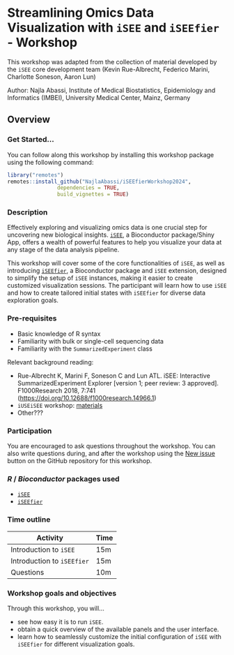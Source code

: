 # Streamlining Omics Data Visualization with `iSEE` and `iSEEfier` - Workshop

This workshop was adapted from the collection of material developed by the `iSEE` core development team (Kevin Rue-Albrecht, Federico Marini, Charlotte Soneson, Aaron Lun)

Author: Najla Abassi, Institute of Medical Biostatistics, Epidemiology and Informatics (IMBEI), University Medical Center, Mainz, Germany

## Overview

### Get Started...

You can follow along this workshop by installing this workshop package using the following command:

``` r 
library("remotes")
remotes::install_github("NajlaAbassi/iSEEfierWorkshop2024",
                dependencies = TRUE,
                build_vignettes = TRUE)
```

### Description

Effectively exploring and visualizing omics data is one crucial step for uncovering new biological insights. [`iSEE`](https://www.bioconductor.org/packages/iSEE), a Bioconductor package/Shiny App, offers a wealth of powerful features to help you visualize your data at any stage of the data analysis pipeline.

This workshop will cover some of the core functionalities of `iSEE`, as well as introducing [`iSEEfier`](https://www.bioconductor.org/packages/iSEEfier), a Bioconductor package and `iSEE` extension, designed to simplify the setup of `iSEE` instances, making it easier to create customized visualization sessions. The participant will learn how to use `iSEE` and how to create tailored initial states with `iSEEfier` for diverse data exploration goals.

### Pre-requisites

-   Basic knowledge of R syntax
-   Familiarity with bulk or single-cell sequencing data
-   Familiarity with the `SummarizedExperiment` class

Relevant background reading:

-   Rue-Albrecht K, Marini F, Soneson C and Lun ATL. iSEE: Interactive SummarizedExperiment Explorer [version 1; peer review: 3 approved]. F1000Research 2018, 7:741 (https://doi.org/10.12688/f1000research.14966.1)
-   `iUSEiSEE` workshop: [materials](https://isee.github.io/iUSEiSEE/)
-   Other???

### Participation

You are encouraged to ask questions throughout the workshop. You can also write questions during, and after the workshop using the [New issue](https://github.com/NajlaAbassi/iSEEfierWorkshop2024/issues) button on the GitHub repository for this workshop.

### *R* / *Bioconductor* packages used

-   [`iSEE`](https://www.bioconductor.org/packages/iSEE)
-   [`iSEEfier`](https://www.bioconductor.org/packages/iSEEfier)

### Time outline

| Activity                   | Time |
|----------------------------|------|
| Introduction to `iSEE`     | 15m  |
| Introduction to `iSEEfier` | 15m  |
| Questions                  | 10m  |

### Workshop goals and objectives

Through this workshop, you will...

-   see how easy it is to run `iSEE`.
-   obtain a quick overview of the available panels and the user interface.
-   learn how to seamlessly customize the initial configuration of `iSEE` with `iSEEfier` for different visualization goals.

